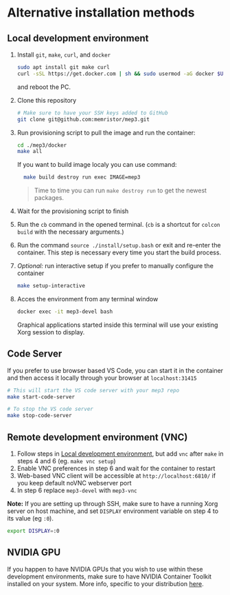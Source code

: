 # Alternative installation methods

## Local development environment

1. Install `git`, `make`, `curl`, and `docker`
   ```sh
   sudo apt install git make curl
   curl -sSL https://get.docker.com | sh && sudo usermod -aG docker $USER
   ```
   and reboot the PC.
2. Clone this repository

   ```sh
   # Make sure to have your SSH keys added to GitHub
   git clone git@github.com:memristor/mep3.git
   ```

3. Run provisioning script to pull the image and run the container:

   ```sh
   cd ./mep3/docker
   make all
   ```
   If you want to build image localy you can use command:
   ```sh
     make build destroy run exec IMAGE=mep3
   ``` 

   > Time to time you can run `make destroy run` to get the newest packages.

4. Wait for the provisioning script to finish

5. Run the `cb` command in the opened terminal. (`cb` is a shortcut for `colcon build` with the necessary arguments.)

6. Run the command `source ./install/setup.bash` or exit and re-enter the container. This step is necessary every time you start the build process.

5. _Optional:_ run interactive setup if you prefer to manually configure the container

   ```sh
   make setup-interactive
   ```

6. Acces the environment from any terminal window
   ```sh
   docker exec -it mep3-devel bash
   ```
   Graphical applications started inside this terminal will use your existing Xorg session to display.

## Code Server

If you prefer to use browser based VS Code, you can start it in the container and then access it locally through your browser at `localhost:31415`

```sh
# This will start the VS code server with your mep3 repo
make start-code-server

# To stop the VS code server
make stop-code-server
```

## Remote development environment (VNC)

1. Follow steps in [Local development environment](#local-development-environment), but add `vnc` after
   `make` in steps 4 and 6 (eg. `make vnc setup`)
2. Enable VNC preferences in step 6 and wait for the container to restart
3. Web-based VNC client will be accessible at `http://localhost:6810/` if you keep default noVNC webserver port
4. In step 6 replace `mep3-devel` with `mep3-vnc`

**Note:** If you are setting up through SSH, make sure to have a running Xorg server on host machine,
and set `DISPLAY` environment variable on step 4 to its value (eg `:0`).

```sh
export DISPLAY=:0
```

## NVIDIA GPU

If you happen to have NVIDIA GPUs that you wish to use within these development environments, make sure
to have NVIDIA Container Toolkit installed on your system. More info, specific to your distribution [here](https://docs.nvidia.com/datacenter/cloud-native/container-toolkit/latest/install-guide.html).

